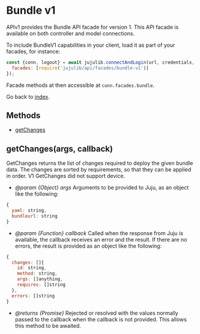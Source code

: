 <!---
NOTE: this file has been generated by the doc command in js-libjuju
on Fri 2018/11/09 14:32:38 UTC. Do not manually edit this file.
--->
# Bundle v1

APIv1 provides the Bundle API facade for version 1.
This API facade is available on both controller and model connections.

To include BundleV1 capabilities in your client, load it as
part of your facades, for instance:
```javascript
const {conn, logout} = await jujulib.connectAndLogin(url, credentials, {
  facades: [require('jujulib/api/facades/bundle-v1')]
});
```
Facade methods at then accessible at `conn.facades.bundle`.

Go back to [index](index.md).

## Methods
- [getChanges](#getChangesargs-callback)

## getChanges(args, callback)
GetChanges returns the list of changes required to deploy the given bundle
    data. The changes are sorted by requirements, so that they can be
    applied in order. V1 GetChanges did not support device.

- *@param {Object} args* Arguments to be provided to Juju, as an object like
  the following:
```javascript
{
  yaml: string,
  bundleurl: string
}
```
- *@param {Function} callback* Called when the response from Juju is available,
  the callback receives an error and the result. If there are no errors, the
  result is provided as an object like the following:
```javascript
{
  changes: []{
    id: string,
    method: string,
    args: []anything,
    requires: []string
  },
  errors: []string
}
```
- *@returns {Promise}* Rejected or resolved with the values normally passed to
  the callback when the callback is not provided.
  This allows this method to be awaited.